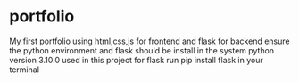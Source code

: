 # portfolio
My first portfolio using html,css,js for frontend and flask for backend
ensure the python environment and flask should be install in the system 
python version 3.10.0 used in this project 
for flask run pip install flask in your terminal
